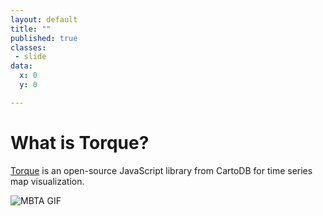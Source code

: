 ```yaml
---
layout: default
title: ""
published: true
classes:
 - slide
data:
  x: 0
  y: 0

---
```


# What is Torque? #

[Torque](https://github.com/CartoDB/torque) is an open-source JavaScript library from CartoDB for time series map visualization.

![MBTA GIF](img/mbta.gif "MBTA time lapse")
